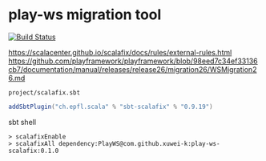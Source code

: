 # play-ws migration tool

[![Build Status](https://travis-ci.com/xuwei-k/play-ws-scalafix.svg?token=x41ypGcpoAvqgrjpqRwV&branch=master)](https://travis-ci.com/xuwei-k/play-ws-scalafix)

<https://scalacenter.github.io/scalafix/docs/rules/external-rules.html>
<https://github.com/playframework/playframework/blob/98eed7c34ef33136cb7/documentation/manual/releases/release26/migration26/WSMigration26.md>

`project/scalafix.sbt`

```scala
addSbtPlugin("ch.epfl.scala" % "sbt-scalafix" % "0.9.19")
```

sbt shell

```
> scalafixEnable
> scalafixAll dependency:PlayWS@com.github.xuwei-k:play-ws-scalafix:0.1.0
```
